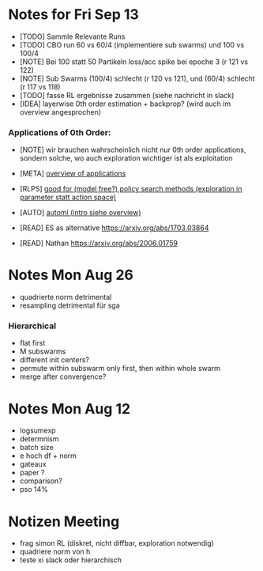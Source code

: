 # Notes for Fri Sep 13

* [TODO] Sammle Relevante Runs
* [TODO] CBO run 60 vs 60/4 (implementiere sub swarms) und 100 vs 100/4
* [NOTE] Bei 100 statt 50 Partikeln loss/acc spike bei epoche 3 (r 121 vs 122)
* [NOTE] Sub Swarms (100/4) schlecht (r 120 vs 121), und (60/4) schlecht (r 117 vs 118)
* [TODO] fasse RL ergebnisse zusammen (siehe nachricht in slack)
* [IDEA] layerwise 0th order estimation + backprop? (wird auch im overview angesprochen)

### Applications of 0th Order:

* [NOTE] wir brauchen wahrscheinlich nicht nur 0th order applications, sondern solche, wo auch exploration wichtiger ist als exploitation

* [META] [overview of applications](https://ieeexplore.ieee.org/ielaam/79/9186128/9186148-aam.pdf)
* [RLPS] [good for (model free?) policy search methods (exploration in parameter statt action space)](http://proceedings.mlr.press/v89/vemula19a/vemula19a.pdf)
* [AUTO] [automl (intro siehe overview)](https://ojs.aaai.org/index.php/AAAI/article/download/5926/5782)


* [READ] ES as alternative https://arxiv.org/abs/1703.03864
* [READ] Nathan https://arxiv.org/abs/2006.01759




# Notes Mon Aug 26

* quadrierte norm detrimental
* resampling detrimental für sga

### Hierarchical

* flat first
* M subswarms
* different init centers?
* permute within subswarm only first, then within whole swarm
* merge after convergence?




# Notes Mon Aug 12

* logsumexp
* determnism
* batch size
* e hoch df + norm 
* gateaux
* paper ?
* comparison?
* pso 14%

# Notizen Meeting
* frag simon RL (diskret, nicht diffbar, exploration notwendig)
* quadriere norm von h
* teste xi slack oder hierarchisch




